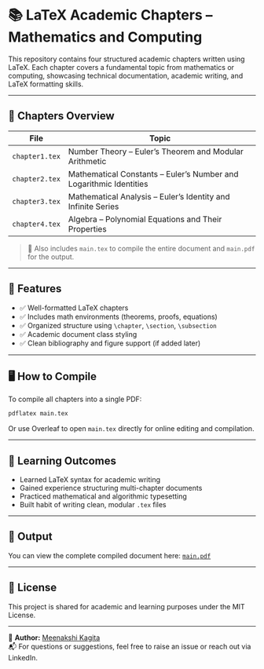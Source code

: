 # 📚 LaTeX Academic Chapters – Mathematics and Computing

This repository contains four structured academic chapters written using LaTeX. Each chapter covers a fundamental topic from mathematics or computing, showcasing technical documentation, academic writing, and LaTeX formatting skills.

---

## 📄 Chapters Overview

| File            | Topic                                                             |
|-----------------|-------------------------------------------------------------------|
| `chapter1.tex`  | Number Theory – Euler’s Theorem and Modular Arithmetic            |
| `chapter2.tex`  | Mathematical Constants – Euler’s Number and Logarithmic Identities |
| `chapter3.tex`  | Mathematical Analysis – Euler’s Identity and Infinite Series      |
| `chapter4.tex`  | Algebra – Polynomial Equations and Their Properties               |


> 📎 Also includes `main.tex` to compile the entire document and `main.pdf` for the output.

---

## 🧰 Features

- ✅ Well-formatted LaTeX chapters
- ✅ Includes math environments (theorems, proofs, equations)
- ✅ Organized structure using `\chapter`, `\section`, `\subsection`
- ✅ Academic document class styling
- ✅ Clean bibliography and figure support (if added later)

---

## 🖥️ How to Compile

To compile all chapters into a single PDF:

```bash
pdflatex main.tex
```

Or use Overleaf to open `main.tex` directly for online editing and compilation.

---

## 🧠 Learning Outcomes

- Learned LaTeX syntax for academic writing
- Gained experience structuring multi-chapter documents
- Practiced mathematical and algorithmic typesetting
- Built habit of writing clean, modular `.tex` files

---

## 📎 Output

You can view the complete compiled document here: [`main.pdf`](./main.pdf)

---

## 📝 License

This project is shared for academic and learning purposes under the MIT License.

---

🔗 **Author:** [Meenakshi Kagita](https://www.linkedin.com/in/meenakshi-kagita-a085a5366)  
📬 For questions or suggestions, feel free to raise an issue or reach out via LinkedIn.
